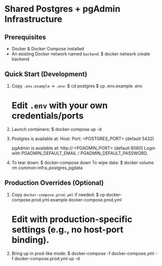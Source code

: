 # Shared Postgres + pgAdmin Infrastructure

## Prerequisites
- Docker & Docker Compose installed
- An existing Docker network named `backend`: 
    $ docker network create backend

## Quick Start (Development)
1. Copy `.env.example` → `.env`:
     $ cd postgres
     $ cp .env.example .env
     # Edit `.env` with your own credentials/ports

2. Launch containers:
     $ docker-compose up -d

3. Postgres is available at:
     Host: <docker-host>
     Port: <POSTGRES_PORT>      (default 5432)

   pgAdmin is available at:
     http://<docker-host>:<PGADMIN_PORT>  (default 8080)
   Login with PGADMIN_DEFAULT_EMAIL / PGADMIN_DEFAULT_PASSWORD.

4. To tear down:
     $ docker-compose down
   To wipe data:
     $ docker volume rm common-infra_postgres_pgdata

## Production Overrides (Optional)
1. Copy `docker-compose.prod.yml` if needed:
     $ cp docker-compose.prod.yml.example docker-compose.prod.yml
     # Edit with production-specific settings (e.g., no host-port binding).

2. Bring up in prod-like mode:
     $ docker-compose -f docker-compose.yml -f docker-compose.prod.yml up -d

